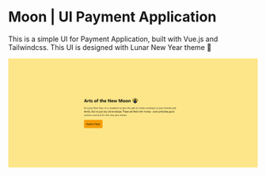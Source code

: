 # Moon | UI Payment Application

This is a simple UI for Payment Application, built with Vue.js and Tailwindcss.
This UI is designed with Lunar New Year theme 🧧

![Moon UI Overview](./demo/moon.png)





